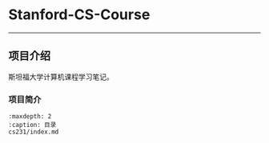 # Stanford-CS-Course

---

## 项目介绍

斯坦福大学计算机课程学习笔记。

### 项目简介

```{toctree}
:maxdepth: 2
:caption: 目录
cs231/index.md
```





